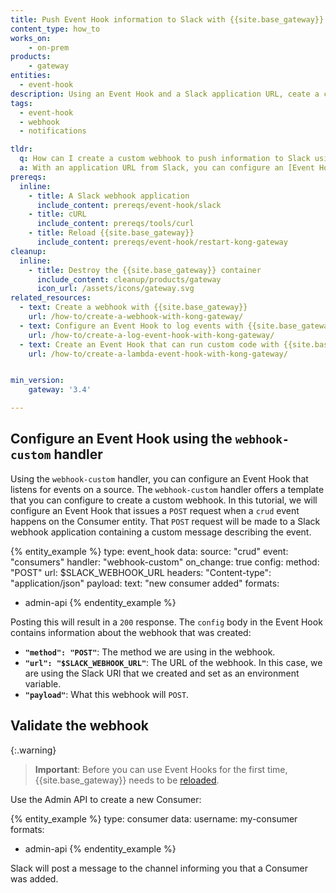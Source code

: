 ```yaml
---
title: Push Event Hook information to Slack with {{site.base_gateway}}
content_type: how_to
works_on:
    - on-prem
products:
    - gateway
entities:
  - event-hook
description: Using an Event Hook and a Slack application URL, ceate a custom webhook to push information to Slack.
tags:
  - event-hook
  - webhook
  - notifications

tldr:
  q: How can I create a custom webhook to push information to Slack using Event Hooks?
  a: With an application URL from Slack, you can configure an [Event Hook](/gateway/entities/event-hook/) using the `webhook-custom` handler that can `POST` event information to Slack.
prereqs:
  inline:
    - title: A Slack webhook application
      include_content: prereqs/event-hook/slack
    - title: cURL
      include_content: prereqs/tools/curl
    - title: Reload {{site.base_gateway}}
      include_content: prereqs/event-hook/restart-kong-gateway
cleanup:
  inline:
    - title: Destroy the {{site.base_gateway}} container
      include_content: cleanup/products/gateway
      icon_url: /assets/icons/gateway.svg
related_resources:
  - text: Create a webhook with {{site.base_gateway}}
    url: /how-to/create-a-webhook-with-kong-gateway/
  - text: Configure an Event Hook to log events with {{site.base_gateway}}
    url: /how-to/create-a-log-event-hook-with-kong-gateway/
  - text: Create an Event Hook that can run custom code with {{site.base_gateway}}
    url: /how-to/create-a-lambda-event-hook-with-kong-gateway/


min_version:
    gateway: '3.4'

---
```



## Configure an Event Hook using the `webhook-custom` handler


Using the `webhook-custom` handler, you can configure an Event Hook that listens for events on a source. The `webhook-custom` handler offers a template that you can configure to create a custom webhook. In this tutorial, we will configure an Event Hook that issues a `POST` request when a `crud` event happens on the Consumer entity. That `POST` request will be made to a Slack webhook application containing a custom message describing the event. 

{% entity_example %}
type: event_hook
data:
  source: "crud"
  event: "consumers"
  handler: "webhook-custom"
  on_change: true
  config:
    method: "POST"
    url: $SLACK_WEBHOOK_URL
    headers:
      "Content-type": "application/json"
    payload:
      text: "new consumer added"
formats:
  - admin-api
{% endentity_example %}

Posting this will result in a `200` response. The `config` body in the Event Hook contains information about the webhook that was created: 

* **`"method": "POST"`**: The method we are using in the webhook.
* **`"url": "$SLACK_WEBHOOK_URL"`**: The URL of the webhook. In this case, we are using the Slack URl that we created and set as an environment variable. 
* **`"payload"`**: What this webhook will `POST`. 


## Validate the webhook


{:.warning}
> **Important**:  Before you can use Event Hooks for the first time, {{site.base_gateway}} needs to be [reloaded](/how-to/restart-kong-gateway-container/).


Use the Admin API to create a new Consumer: 


{% entity_example %}
type: consumer
data:
  username: my-consumer
formats:
  - admin-api
{% endentity_example %}

Slack will post a message to the channel informing you that a Consumer was added. 
